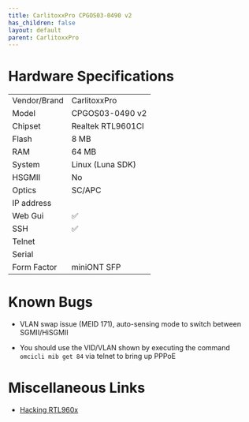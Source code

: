 ```yaml
---
title: CarlitoxxPro CPGOS03-0490 v2
has_children: false
layout: default
parent: CarlitoxxPro
---
```


# Hardware Specifications

|              |                   |
| ------------ | ----------------- |
| Vendor/Brand | CarlitoxxPro      |
| Model        | CPGOS03-0490 v2   |
| Chipset      | Realtek RTL9601CI |
| Flash        | 8 MB              |
| RAM          | 64 MB             |
| System       | Linux (Luna SDK)  |
| HSGMII       | No                |
| Optics       | SC/APC            |
| IP address   |                   |
| Web Gui      | ✅                |
| SSH          | ✅                |
| Telnet       |                   |
| Serial       |                   |
| Form Factor  | miniONT SFP       |

# Known Bugs

- VLAN swap issue (MEID 171), auto-sensing mode to switch between SGMII/HiSGMII

- You should use the VID/VLAN shown by executing the command `omcicli mib get 84` via telnet to bring up PPPoE

# Miscellaneous Links

- [Hacking RTL960x](https://github.com/Anime4000/RTL960x)


